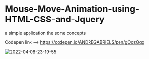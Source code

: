 # Mouse-Move-Animation-using-HTML-CSS-and-Jquery
a simple application the some concepts

Codepen link --> https://codepen.io/ANDREGABRIELS/pen/gOozQqx

![2022-04-08-23-19-55](https://user-images.githubusercontent.com/60861872/162553019-c30e86a5-9719-4531-a6df-a7adfa84c636.gif)
